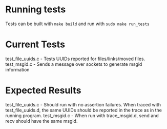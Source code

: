 # Running tests

Tests can be built with `make build` and run with `sudo make run_tests`

# Current Tests

test_file_uuids.c - Tests UUIDs reported for files/links/moved files.
test_msgid.c - Sends a message over sockets to generate msgid information

# Expected Results
test_file_uuids.c - Should run with no assertion failures. When traced with test_file_uuids.d, the same UUIDs should be reported in the trace as in the running program.
test_msgid.c - When run with trace_msgid.d, send and recv should have the same msgid.

